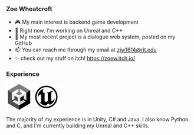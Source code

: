 ### Zoe Wheatcroft

- 🎮 My main interest is backend game development
- 🌱 Right now, I'm working on Unreal and C++
- 💬 My most recent project is a dialogue web system, posted on my GitHub
- 📫 You can reach me through my email at zjw1614@rit.edu
- ✨ check out my stuff on itch! https://zoew.itch.io/

### Experience 
<img src = "https://github.com/ZoeWheatcroft/ZoeWheatcroft/blob/main/UnityLogo.png" width = "70" /> <img src = "https://github.com/ZoeWheatcroft/ZoeWheatcroft/blob/main/UnrealLogo.png" width = "70" />

The majority of my experience is in Unity, C# and Java. I also know Python and C, and I'm currently building my Unreal and C++ skills. 
